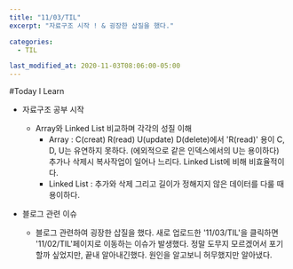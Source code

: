 ```yaml
---
title: "11/03/TIL"
excerpt: "자료구조 시작 ! & 굉장한 삽질을 했다."

categories: 
  - TIL

last_modified_at: 2020-11-03T08:06:00-05:00
---
```


#Today I Learn  
  
- 자료구조 공부 시작  
    - Array와 Linked List 비교하며 각각의 성질 이해  
        - Array : C(creat) R(read) U(update) D(delete)에서 'R(read)' 용이 C, D, U는 유연하지 못하다. (에외적으로 같은 인덱스에서의 U는 용이하다)  
        추가나 삭제시 복사작업이 일어나 느리다. Linked List에 비해 비효율적이다.
        - Linked List : 추가와 삭제 그리고 길이가 정해지지 않은 데이터를 다룰 때 용이하다.  

- 블로그 관련 이슈  
    -  블로그 관련하여 굉장한 삽질을 했다. 새로 업로드한 '11/03/TIL'을 클릭하면 '11/02/TIL'페이지로 이동하는 이슈가 발생했다. 정말 도무지 모르겠어서 포기할까 싶었지만, 끝내 알아내긴했다. 원인을 알고보니 허무했지만 알아냈다.